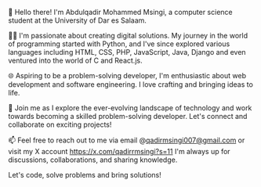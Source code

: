 👋 Hello there! I'm Abdulqadir Mohammed Msingi, a computer science student at the University of Dar es Salaam. 

👨‍💻 I'm passionate about creating digital solutions.
  My journey in the world of programming started with Python, and I've since explored various languages including HTML, CSS, PHP, JavaScript, Java, Django and even ventured into the world 
  of C and React.js.

🌐 Aspiring to be a problem-solving developer, I'm enthusiastic about web development and software engineering. I love crafting and bringing ideas to life. 

🚀 Join me as I explore the ever-evolving landscape of technology and work towards becoming a skilled problem-solving developer. Let's connect and collaborate on exciting projects!

📫 Feel free to reach out to me via email @qadirmsingi007@gmail.com or visit my X account https://x.com/qadirrmsingi?s=11
   I'm always up for discussions, collaborations, and sharing knowledge.


Let's code, solve problems and bring solutions!
